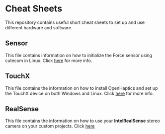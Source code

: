 # Cheat Sheets

This repository contains useful short cheat sheets to set up and use different hardware and software.

## Sensor

This file contains information on how to initialize the Force sensor using cutecom in Linux. Click [here](Sensor.md) for more info.

## TouchX

This file contains the information on how to install OpenHaptics and set up the TouchX device on both Windows and Linux. Click [here](TouchX-OpenHaptics.md) for more info.

## RealSense

This file contains the information on how to use your **IntelRealSense** stereo camera on your custom projects. Click [here](RealSense.md)